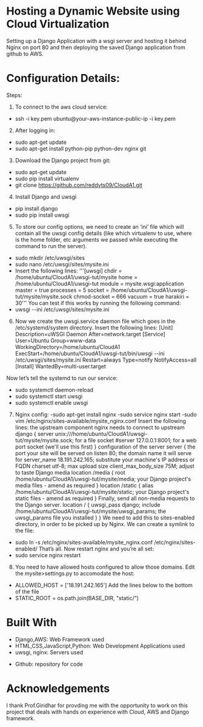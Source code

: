 # Hosting a Dynamic Website using Cloud Virtualization
Setting up a Django Application with a wsgi server 
and hosting it behind Nginx on port 80 and then deploying the saved Django application from github to AWS.

# Configuration Details:
Steps:
1. To connect to the aws cloud service:
- ssh -i key.pem ubuntu@your-aws-instance-public-ip -i key.pem

2. After logging in:
- sudo apt-get update 
- sudo apt-get install python-pip python-dev nginx git

3. Download the Django project from git:
- sudo apt-get update 
- sudo pip install virtualenv 
- git clone https://github.com/reddyts09/CloudA1.git

4. Install Django and uwsgi
- pip install django
- sudo pip install uwsgi

5. To store our config options, we need to create an ‘ini’ file which will contain all the uwsgi config details (like which virtualenv to use, where is the home folder, etc arguments we passed while executing the command to run the server).
- sudo mkdir /etc/uwsgi/sites
- sudo nano /etc/uwsgi/sites/mysite.ini
- Insert the following lines:
   '''[uwsgi]
   chdir = /home/ubuntu/CloudA1/uwsgi-tut/mysite
   home = /home/ubuntu/CloudA1/uwsgi-tut
   module = mysite.wsgi:application
   master = true
   processes = 5
   socket = /home/ubuntu/CloudA1/uwsgi-tut/mysite/mysite.sock
   chmod-socket = 666
   vacuum = true
   harakiri = 30'''
 You can test if this works by running the following command:
- uwsgi --ini /etc/uwsgi/sites/mysite.ini

6. Now we create the uwsgi.service daemon file which goes in the /etc/systemd/system directory. Insert the following lines:
[Unit]
Description=uWSGI Daemon 
After=network.target
[Service]
User=Ubuntu
Group=www-data
WorkingDirectory=/home/ubuntu/CloudA1
ExecStart=/home/ubuntu/CloudA1/uwsgi-tut/bin/uwsgi --ini /etc/uwsgi/sites/mysite.ini
Restart=always 
Type=notify
NotifyAccess=all
[Install]
WantedBy=multi-user.target

Now let’s tell the systemd to run our service:
- sudo systemctl daemon-reload 
- sudo systemctl start uwsgi 
- sudo systemctl enable uwsgi

7. Nginx config:
-sudo apt-get install nginx
-sudo service nginx start
-sudo vim /etc/nginx/sites-available/mysite_nginx.conf
Insert the following lines:
the upstream component nginx needs to connect to
upstream django {
    server unix:///home/ubuntu/CloudA1/uwsgi-tut/mysite/mysite.sock; for a file socket
    #server 127.0.0.1:8001; for a web port socket (we'll use this first)
}
configuration of the server
server {
    the port your site will be served on
    listen      80;
    the domain name it will serve for
    server_name 18.191.242.165; substitute your machine's IP address or FQDN
    charset     utf-8;
    max upload size
    client_max_body_size 75M;   adjust to taste
    Django media
    location /media  {
        root /home/ubuntu/CloudA1/uwsgi-tut/mysite/media; your Django project's media files - amend as required
    }
    location /static {
        alias /home/ubuntu/CloudA1/uwsgi-tut/mysite/static; your Django project's static files - amend as required
    }
    Finally, send all non-media requests to the Django server.
    location / {
        uwsgi_pass  django;
        include     /home/ubuntu/CloudA1/uwsgi-tut/mysite/uwsgi_params; the uwsgi_params file you installed
    }
}
We need to add this to sites-enabled directory, in order to be picked up by Nginx. We can create a symlink to the file:
- sudo ln -s /etc/nginx/sites-available/mysite_nginx.conf /etc/nginx/sites-enabled/
That’s all. Now restart nginx and you’re all set:
- sudo service nginx restart

8. You need to have allowed hosts configured to allow those domains. Edit the mysite>settings.py to accomodate the host:
- ALLOWED_HOST = ['18.191.242.165']
Add the lines below to the bottom of the file 
- STATIC_ROOT = os.path.join(BASE_DIR, "static/")

# Built With
- Django,AWS: Web Framework used
- HTML,CSS,JavaScript,Python: Web Development Applications used
- uwsgi, nginx: Servers used
* Github: repository for code

# Acknowledgements
I thank Prof.Giridhar for provding me with the opportunity to work on this project that deals with hands on experience with Cloud, AWS and Django framework.
